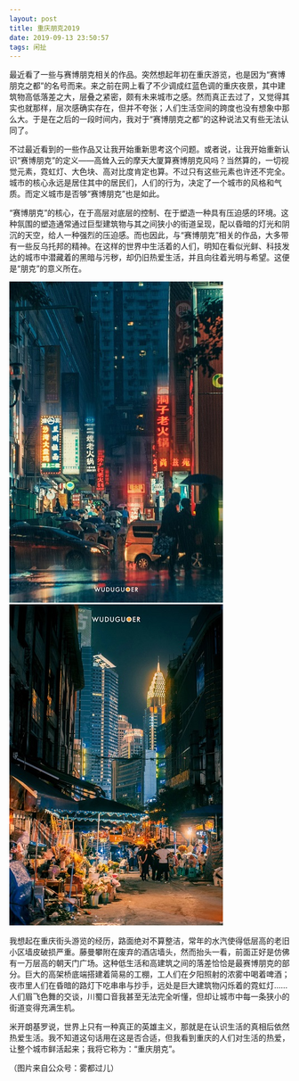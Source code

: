 ```yaml
---
layout: post
title: 重庆朋克2019
date: 2019-09-13 23:50:57
tags: 闲扯
---
```

最近看了一些与赛博朋克相关的作品。突然想起年初在重庆游览，也是因为“赛博朋克之都”的名号而来。来之前在网上看了不少调成红蓝色调的重庆夜景，其中建筑物高低落差之大，层叠之紧密，颇有未来城市之感。然而真正去过了，又觉得其实也就那样，层次感确实存在，但并不夸张；人们生活空间的跨度也没有想象中那么大。于是在之后的一段时间内，我对于“赛博朋克之都”的这种说法又有些无法认同了。

不过最近看到的一些作品又让我开始重新思考这个问题。或者说，让我开始重新认识“赛博朋克”的定义——高耸入云的摩天大厦算赛博朋克风吗？当然算的，一切视觉元素，霓虹灯、大色块、高对比度肯定也算。不过只有这些元素也许还不完全。城市的核心永远是居住其中的居民们，人们的行为，决定了一个城市的风格和气质。而定义城市是否够“赛博朋克”也是如此。

“赛博朋克”的核心，在于高层对底层的控制、在于塑造一种具有压迫感的环境。这种氛围的塑造通常通过巨型建筑物与其之间狭小的街道呈现，配以昏暗的灯光和阴沉的天空，给人一种强烈的压迫感。而也因此，与“赛博朋克”相关的作品，大多带有一些反乌托邦的精神。在这样的世界中生活着的人们，明知在看似光鲜、科技发达的城市中潜藏着的黑暗与污秽，却仍旧热爱生活，并且向往着光明与希望。这便是“朋克”的意义所在。

![pic1](/images/chongqing-1.jpg) ![pic2](/images/chongqing-2.jpg)

我想起在重庆街头游览的经历，路面绝对不算整洁，常年的水汽使得低层高的老旧小区墙皮破损严重。藤曼攀附在废弃的酒店墙头，然而抬头一看，前面正好是仿佛有一万层高的朝天门广场。这种低生活和高建筑之间的落差恰恰是最赛博朋克的部分。巨大的高架桥底端搭建着简易的工棚，工人们在夕阳照射的浓雾中喝着啤酒；夜市里人们在昏暗的路灯下吃串串与抄手，远处是巨大建筑物闪烁着的霓虹灯……人们眉飞色舞的交谈，川蜀口音我甚至无法完全听懂，但却让城市中每一条狭小的街道变得充满生机。

米开朗基罗说，世界上只有一种真正的英雄主义，那就是在认识生活的真相后依然热爱生活。我不知道这句话用在这是否合适，但我看到重庆的人们对生活的热爱，让整个城市鲜活起来；我将它称为：“重庆朋克”。


（图片来自公众号：雾都过儿）